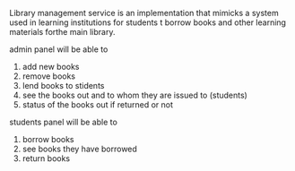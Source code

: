 Library management service is an implementation that mimicks a system used in learning institutions for students t borrow books and other learning materials forthe main library.

admin panel will be able to 
1. add new books
2. remove books
3. lend books to stidents
4. see the books out and to whom they are issued to (students)
5. status of the books out if returned or not

students panel will be able to
1. borrow books
2. see books they have borrowed
3. return books


